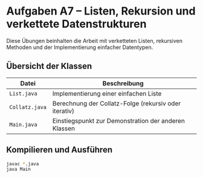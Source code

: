 # Aufgaben A7 – Listen, Rekursion und verkettete Datenstrukturen

Diese Übungen beinhalten die Arbeit mit verketteten Listen, rekursiven Methoden und der Implementierung einfacher Datentypen.

## Übersicht der Klassen

| Datei                | Beschreibung                                                      |
|----------------------|-------------------------------------------------------------------|
| `List.java`          | Implementierung einer einfachen Liste                             |
| `Collatz.java`       | Berechnung der Collatz-Folge (rekursiv oder iterativ)             |
| `Main.java`          | Einstiegspunkt zur Demonstration der anderen Klassen              |

## Kompilieren und Ausführen

```bash
javac *.java
java Main
```
